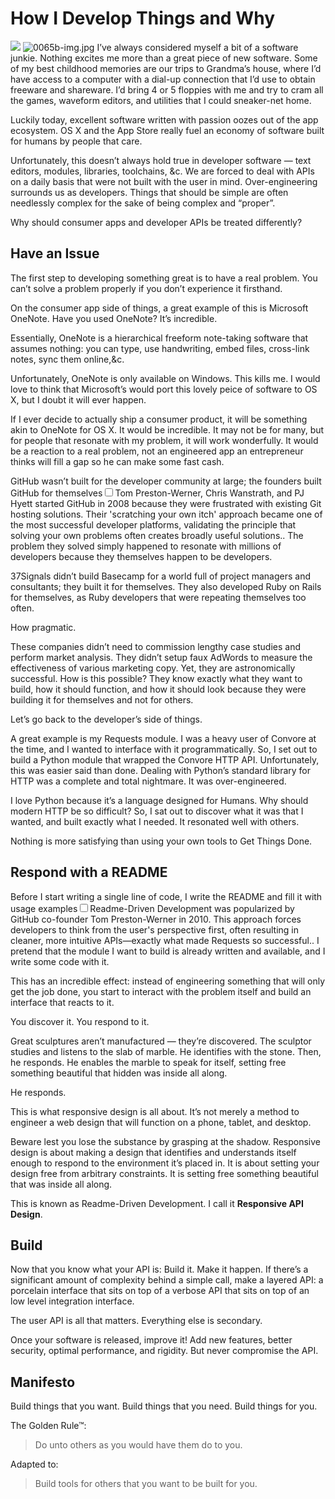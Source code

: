 # How I Develop Things and Why

 ![](https://images.squarespace-cdn.com/content/v1/665498111876725f7613f1e6/1719666483641-7NHNZCJH48KS4EMH5UO5/5c154-img.jpg)      ![0065b-img.jpg](http://images.squarespace-cdn.com/content/v1/665498111876725f7613f1e6/1719666449238-OL06YQ83TJDBV1J6RB4Y/2188c-0065b-img.jpg)     I’ve always considered myself a bit of a software junkie. Nothing excites me more than a great piece of new software. Some of my best childhood memories are our trips to Grandma’s house, where I’d have access to a computer with a dial\-up connection that I’d use to obtain freeware and shareware. I’d bring 4 or 5 floppies with me and try to cram all the games, waveform editors, and utilities that I could sneaker\-net home.

 Luckily today, excellent software written with passion oozes out of the app ecosystem. OS X and the App Store really fuel an economy of software built for humans by people that care.

 Unfortunately, this doesn’t always hold true in developer software — text editors, modules, libraries, toolchains, \&c. We are forced to deal with APIs on a daily basis that were not built with the user in mind. Over\-engineering surrounds us as developers. Things that should be simple are often needlessly complex for the sake of being complex and “proper”.

 Why should consumer apps and developer APIs be treated differently?

 ## Have an Issue

 The first step to developing something great is to have a real problem. You can’t solve a problem properly if you don’t experience it firsthand.

 On the consumer app side of things, a great example of this is Microsoft OneNote. Have you used OneNote? It’s incredible.

 Essentially, OneNote is a hierarchical freeform note\-taking software that assumes nothing: you can type, use handwriting, embed files, cross\-link notes, sync them online,\&c.

 Unfortunately, OneNote is only available on Windows. This kills me. I would love to think that Microsoft’s would port this lovely peice of software to OS X, but I doubt it will ever happen.

 If I ever decide to actually ship a consumer product, it will be something akin to OneNote for OS X. It would be incredible. It may not be for many, but for people that resonate with my problem, it will work wonderfully. It would be a reaction to a real problem, not an engineered app an entrepreneur thinks will fill a gap so he can make some fast cash.

 GitHub wasn’t built for the developer community at large; the founders built GitHub for themselves<label for="sn-github-origin" class="margin-toggle sidenote-number"></label><input type="checkbox" id="sn-github-origin" class="margin-toggle"/><span class="sidenote">Tom Preston-Werner, Chris Wanstrath, and PJ Hyett started GitHub in 2008 because they were frustrated with existing Git hosting solutions. Their 'scratching your own itch' approach became one of the most successful developer platforms, validating the principle that solving your own problems often creates broadly useful solutions.</span>. The problem they solved simply happened to resonate with millions of developers because they themselves happen to be developers.

 37Signals didn’t build Basecamp for a world full of project managers and consultants; they built it for themselves. They also developed Ruby on Rails for themselves, as Ruby developers that were repeating themselves too often.

 How pragmatic.

 These companies didn’t need to commission lengthy case studies and perform market analysis. They didn’t setup faux AdWords to measure the effectiveness of various marketing copy. Yet, they are astronomically successful. How is this possible? They know exactly what they want to build, how it should function, and how it should look because they were building it for themselves and not for others.

 Let’s go back to the developer’s side of things.

 A great example is my Requests module. I was a heavy user of Convore at the time, and I wanted to interface with it programmatically. So, I set out to build a Python module that wrapped the Convore HTTP API. Unfortunately, this was easier said than done. Dealing with Python’s standard library for HTTP was a complete and total nightmare. It was over\-engineered.

 I love Python because it’s a language designed for Humans. Why should modern HTTP be so difficult? So, I sat out to discover what it was that I wanted, and built exactly what I needed. It resonated well with others.

 Nothing is more satisfying than using your own tools to Get Things Done.

 ## Respond with a README

 Before I start writing a single line of code, I write the README and fill it with usage examples<label for="sn-readme-driven" class="margin-toggle sidenote-number"></label><input type="checkbox" id="sn-readme-driven" class="margin-toggle"/><span class="sidenote">Readme-Driven Development was popularized by GitHub co-founder Tom Preston-Werner in 2010. This approach forces developers to think from the user's perspective first, often resulting in cleaner, more intuitive APIs—exactly what made Requests so successful.</span>. I pretend that the module I want to build is already written and available, and I write some code with it.

 This has an incredible effect: instead of engineering something that will only get the job done, you start to interact with the problem itself and build an interface that reacts to it.

 You discover it. You respond to it.

 Great sculptures aren’t manufactured — they’re discovered. The sculptor studies and listens to the slab of marble. He identifies with the stone. Then, he responds. He enables the marble to speak for itself, setting free something beautiful that hidden was inside all along.

 He responds.

 This is what responsive design is all about. It’s not merely a method to engineer a web design that will function on a phone, tablet, and desktop.

 Beware lest you lose the substance by grasping at the shadow. Responsive design is about making a design that identifies and understands itself enough to respond to the environment it’s placed in. It is about setting your design free from arbitrary constraints. It is setting free something beautiful that was inside all along.

 This is known as Readme\-Driven Development. I call it **Responsive API Design**.

 ## Build

 Now that you know what your API is: Build it. Make it happen. If there’s a significant amount of complexity behind a simple call, make a layered API: a porcelain interface that sits on top of a verbose API that sits on top of an low level integration interface.

 The user API is all that matters. Everything else is secondary.

 Once your software is released, improve it! Add new features, better security, optimal performance, and rigidity. But never compromise the API.

 ## Manifesto

 Build things that you want. Build things that you need. Build things for you.

 The Golden Rule™:


> Do unto others as you would have them do to you.

 Adapted to:


> Build tools for others that you want to be built for you.
